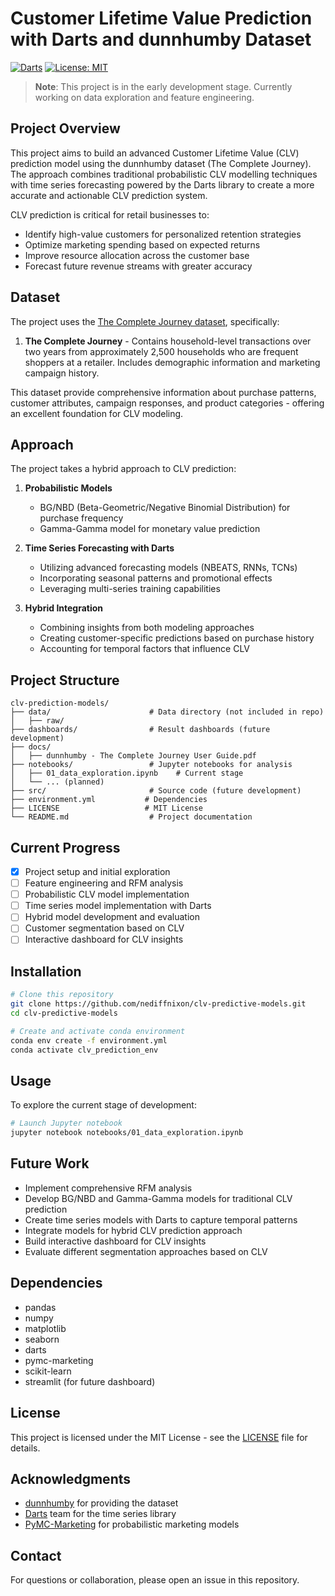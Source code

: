 # Customer Lifetime Value Prediction with Darts and dunnhumby Dataset

[![Darts](https://img.shields.io/badge/Darts-Time_Series_ML-orange.svg)](https://unit8co.github.io/darts/)
[![License: MIT](https://img.shields.io/badge/License-MIT-yellow.svg)](https://opensource.org/licenses/MIT)

> **Note**: This project is in the early development stage. Currently working on data exploration and feature engineering.

## Project Overview

This project aims to build an advanced Customer Lifetime Value (CLV) prediction model using the dunnhumby dataset (The Complete Journey). The approach combines traditional probabilistic CLV modelling techniques with time series forecasting powered by the Darts library to create a more accurate and actionable CLV prediction system.

CLV prediction is critical for retail businesses to:
- Identify high-value customers for personalized retention strategies
- Optimize marketing spending based on expected returns
- Improve resource allocation across the customer base
- Forecast future revenue streams with greater accuracy

## Dataset

The project uses the [The Complete Journey dataset](https://www.dunnhumby.com/source-files/), specifically:

1. **The Complete Journey** - Contains household-level transactions over two years from approximately 2,500 households who are frequent shoppers at a retailer. Includes demographic information and marketing campaign history.

This dataset provide comprehensive information about purchase patterns, customer attributes, campaign responses, and product categories - offering an excellent foundation for CLV modeling.

## Approach

The project takes a hybrid approach to CLV prediction:

1. **Probabilistic Models**
   - BG/NBD (Beta-Geometric/Negative Binomial Distribution) for purchase frequency
   - Gamma-Gamma model for monetary value prediction

2. **Time Series Forecasting with Darts**
   - Utilizing advanced forecasting models (NBEATS, RNNs, TCNs)
   - Incorporating seasonal patterns and promotional effects
   - Leveraging multi-series training capabilities

3. **Hybrid Integration**
   - Combining insights from both modeling approaches
   - Creating customer-specific predictions based on purchase history
   - Accounting for temporal factors that influence CLV

## Project Structure

```
clv-prediction-models/
├── data/                      # Data directory (not included in repo)
│   ├── raw/
├── dashboards/                # Result dashboards (future development)
├── docs/
│   ├── dunnhumby - The Complete Journey User Guide.pdf
├── notebooks/                 # Jupyter notebooks for analysis
│   ├── 01_data_exploration.ipynb    # Current stage
│   └── ... (planned)
├── src/                       # Source code (future development)
├── environment.yml           # Dependencies
├── LICENSE                   # MIT License
└── README.md                  # Project documentation
```

## Current Progress

- [x] Project setup and initial exploration
- [ ] Feature engineering and RFM analysis
- [ ] Probabilistic CLV model implementation
- [ ] Time series model implementation with Darts
- [ ] Hybrid model development and evaluation
- [ ] Customer segmentation based on CLV
- [ ] Interactive dashboard for CLV insights

## Installation

```bash
# Clone this repository
git clone https://github.com/nediffnixon/clv-predictive-models.git
cd clv-predictive-models

# Create and activate conda environment
conda env create -f environment.yml
conda activate clv_prediction_env
```

## Usage

To explore the current stage of development:

```bash
# Launch Jupyter notebook
jupyter notebook notebooks/01_data_exploration.ipynb
```

## Future Work

- Implement comprehensive RFM analysis
- Develop BG/NBD and Gamma-Gamma models for traditional CLV prediction
- Create time series models with Darts to capture temporal patterns
- Integrate models for hybrid CLV prediction approach
- Build interactive dashboard for CLV insights
- Evaluate different segmentation approaches based on CLV

## Dependencies

- pandas
- numpy
- matplotlib
- seaborn
- darts
- pymc-marketing
- scikit-learn
- streamlit (for future dashboard)

## License

This project is licensed under the MIT License - see the [LICENSE](LICENSE) file for details.

## Acknowledgments

- [dunnhumby](https://www.dunnhumby.com/) for providing the dataset
- [Darts](https://unit8co.github.io/darts/) team for the time series library
- [PyMC-Marketing](https://www.pymc-marketing.io/) for probabilistic marketing models

## Contact

For questions or collaboration, please open an issue in this repository.
